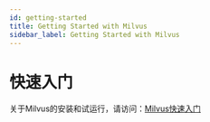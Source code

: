 ```yaml
---
id: getting-started
title: Getting Started with Milvus
sidebar_label: Getting Started with Milvus
---
```


#  快速入门
关于Milvus的安装和试运行，请访问：[Milvus快速入门](../QuickStart.md)
